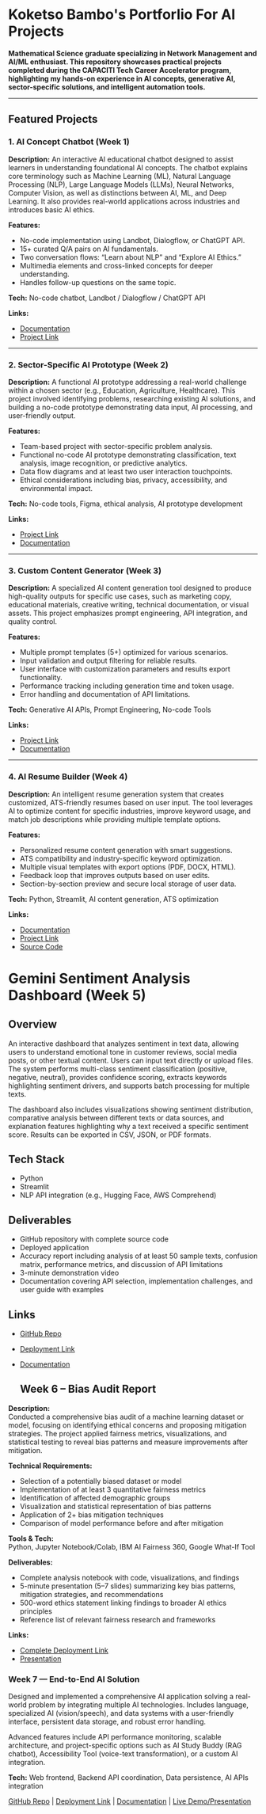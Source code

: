 # Koketso Bambo's Portforlio For AI Projects

**Mathematical Science graduate specializing in Network Management and AI/ML enthusiast. This repository showcases practical projects completed during the CAPACITI Tech Career Accelerator program, highlighting my hands-on experience in AI concepts, generative AI, sector-specific solutions, and intelligent automation tools.**

---

## Featured Projects

### 1. AI Concept Chatbot (Week 1)

**Description:**
An interactive AI educational chatbot designed to assist learners in understanding foundational AI concepts. The chatbot explains core terminology such as Machine Learning (ML), Natural Language Processing (NLP), Large Language Models (LLMs), Neural Networks, Computer Vision, as well as distinctions between AI, ML, and Deep Learning. It also provides real-world applications across industries and introduces basic AI ethics.

**Features:**

* No-code implementation using Landbot, Dialogflow, or ChatGPT API.
* 15+ curated Q/A pairs on AI fundamentals.
* Two conversation flows: “Learn about NLP” and “Explore AI Ethics.”
* Multimedia elements and cross-linked concepts for deeper understanding.
* Handles follow-up questions on the same topic.

**Tech:** No-code chatbot, Landbot / Dialogflow / ChatGPT API

**Links:**

* [Documentation](https://github.com/Moraka1952/ai-chatbot-project)
* [Project Link](https://landbot.online/v3/H-3057095-7GBX9Q9QT2N2M2HE/index.html)

---

### 2. Sector-Specific AI Prototype (Week 2)

**Description:**
A functional AI prototype addressing a real-world challenge within a chosen sector (e.g., Education, Agriculture, Healthcare). This project involved identifying problems, researching existing AI solutions, and building a no-code prototype demonstrating data input, AI processing, and user-friendly output.

**Features:**

* Team-based project with sector-specific problem analysis.
* Functional no-code AI prototype demonstrating classification, text analysis, image recognition, or predictive analytics.
* Data flow diagrams and at least two user interaction touchpoints.
* Ethical considerations including bias, privacy, accessibility, and environmental impact.

**Tech:** No-code tools, Figma, ethical analysis, AI prototype development

**Links:**

* [Project Link](https://garb-hut-44763277.figma.site/)
* [Documentation](https://capeitinitiative-my.sharepoint.com/:b:/g/personal/siyabonga_mahlangu_capaciti_org_za/EWWCA8houyVGgL4Ti3mqXpwBsjoiOHEDkfrcyP2cnp262w?e=mXEP6u)

---

### 3. Custom Content Generator (Week 3)

**Description:**
A specialized AI content generation tool designed to produce high-quality outputs for specific use cases, such as marketing copy, educational materials, creative writing, technical documentation, or visual assets. This project emphasizes prompt engineering, API integration, and quality control.

**Features:**

* Multiple prompt templates (5+) optimized for various scenarios.
* Input validation and output filtering for reliable results.
* User interface with customization parameters and results export functionality.
* Performance tracking including generation time and token usage.
* Error handling and documentation of API limitations.

**Tech:** Generative AI APIs, Prompt Engineering, No-code Tools

**Links:**

* [Project Link](https://www.canva.com/design/DAGvTTYHHl0/M0Ftt010BQ79vZF_SDszeg/view)
* [Documentation](https://capeitinitiative-my.sharepoint.com/:w:/g/personal/siyabonga_mahlangu_capaciti_org_za/EUcQzfwumahMqObS0BcNm0EBp6Uhc8-z0G7VNtPPij1ajg?e=TKSHEV)

---

### 4. AI Resume Builder (Week 4)

**Description:**
An intelligent resume generation system that creates customized, ATS-friendly resumes based on user input. The tool leverages AI to optimize content for specific industries, improve keyword usage, and match job descriptions while providing multiple template options.

**Features:**

* Personalized resume content generation with smart suggestions.
* ATS compatibility and industry-specific keyword optimization.
* Multiple visual templates with export options (PDF, DOCX, HTML).
* Feedback loop that improves outputs based on user edits.
* Section-by-section preview and secure local storage of user data.

**Tech:** Python, Streamlit, AI content generation, ATS optimization

**Links:**

* [Documentation](https://capeitinitiative-my.sharepoint.com/:w:/g/personal/siyabonga_mahlangu_capaciti_org_za/EeNIyHbmmfxNrL3mK7VIwbIBTFF5W8HQ5IBIATnwAt3k1w?e=2vp7wF)
* [Project Link](https://resume-generator-app-hmiww35spceec5m9nbzawq.streamlit.app/)
* [Source Code](https://github.com/Moraka1952/resume-generator-app)


# Gemini Sentiment Analysis Dashboard (Week 5)

## Overview
An interactive dashboard that analyzes sentiment in text data, allowing users to understand emotional tone in customer reviews, social media posts, or other textual content. Users can input text directly or upload files. The system performs multi-class sentiment classification (positive, negative, neutral), provides confidence scoring, extracts keywords highlighting sentiment drivers, and supports batch processing for multiple texts.

The dashboard also includes visualizations showing sentiment distribution, comparative analysis between different texts or data sources, and explanation features highlighting why a text received a specific sentiment score. Results can be exported in CSV, JSON, or PDF formats.

## Tech Stack
- Python  
- Streamlit  
- NLP API integration (e.g., Hugging Face, AWS Comprehend)

## Deliverables
- GitHub repository with complete source code  
- Deployed application  
- Accuracy report including analysis of at least 50 sample texts, confusion matrix, performance metrics, and discussion of API limitations  
- 3-minute demonstration video  
- Documentation covering API selection, implementation challenges, and user guide with examples

## Links
- [GitHub Repo](https://github.com/Moraka1952/Gemini_Sentiment_App)  
- [Deployment Link](https://g.co/gemini/share/90720c2061b4)  
- [Documentation](https://capeitinitiative.sharepoint.com/:w:/s/AdvancedDigitalSkills4/EUOshHKYnQhOsgS0e75Or7IBLB8cop9ccWJlZWeibtY9CA?e=ieeKd5)

  ## Week 6 – Bias Audit Report

**Description:**  
Conducted a comprehensive bias audit of a machine learning dataset or model, focusing on identifying ethical concerns and proposing mitigation strategies. The project applied fairness metrics, visualizations, and statistical testing to reveal bias patterns and measure improvements after mitigation.

**Technical Requirements:**  
- Selection of a potentially biased dataset or model  
- Implementation of at least 3 quantitative fairness metrics  
- Identification of affected demographic groups  
- Visualization and statistical representation of bias patterns  
- Application of 2+ bias mitigation techniques  
- Comparison of model performance before and after mitigation  

**Tools & Tech:**  
Python, Jupyter Notebook/Colab, IBM AI Fairness 360, Google What-If Tool

**Deliverables:**  
- Complete analysis notebook with code, visualizations, and findings  
- 5-minute presentation (5–7 slides) summarizing key bias patterns, mitigation strategies, and recommendations  
- 500-word ethics statement linking findings to broader AI ethics principles  
- Reference list of relevant fairness research and frameworks

**Links:**  
- [Complete Deployment Link](https://github.com/Moraka1952/Bias-Audit-Report)  
- [Presentation](https://www.canva.com/design/DAGxt0a3muM/u4-E_47e0MkLKU0Um_whRA/edit?utm_content=DAGxt0a3muM&utm_campaign=designshare&utm_medium=link2&utm_source=sharebutton)

### Week 7 — End-to-End AI Solution
Designed and implemented a comprehensive AI application solving a real-world problem by integrating multiple AI technologies. Includes language, specialized AI (vision/speech), and data systems with a user-friendly interface, persistent data storage, and robust error handling.

Advanced features include API performance monitoring, scalable architecture, and project-specific options such as AI Study Buddy (RAG chatbot), Accessibility Tool (voice-text transformation), or a custom AI integration.

**Tech:** Web frontend, Backend API coordination, Data persistence, AI APIs integration

[GitHub Repo](https://github.com/LindiMk/MediMindv2) | [Deployment Link](https://medimindv2.netlify.app/) | [Documentation](https://magenta-valentina-8.tiiny.site/) | [Live Demo/Presentation](https://capeitinitiative-my.sharepoint.com/:v:/g/personal/lindiwe_mkuzangwe_capaciti_org_za/EZu9LYDqPnRPnktKAWiWmZwBzYTY0jX58joiidLhv-EdEg?nav=eyJyZWZlcnJhbEluZm8iOnsicmVmZXJyYWxBcHAiOiJPbmVEcml2ZUZvckJ1c2luZXNzIiwicmVmZXJyYWxBcHBQbGF0Zm9ybSI6IldlYiIsInJlZmVycmFsTW9kZSI6InZpZXciLCJyZWZlcnJhbFZpZXciOiJNeUZpbGVzTGlua0NvcHkifX0&e=hwpacw)



